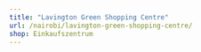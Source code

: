 ```yaml
---
title: "Lavington Green Shopping Centre"
url: /nairobi/lavington-green-shopping-centre/
shop: Einkaufszentrum
---
```

